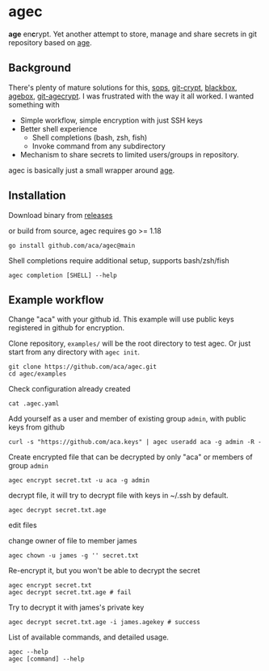 # agec

**age** en**c**rypt. Yet another attempt to store, manage and share secrets in git repository based on [age](https://github.com/FiloSottile/age).

## Background

There's plenty of mature solutions for this, [sops](https://github.com/mozilla/sops), [git-crypt](https://github.com/AGWA/git-crypt), [blackbox](https://github.com/StackExchange/blackbox), [agebox](https://github.com/slok/agebox), [git-agecrypt](https://github.com/vlaci/git-agecrypt).
I was frustrated with the way it all worked. I wanted something with

- Simple workflow, simple encryption with just SSH keys
- Better shell experience
  - Shell completions (bash, zsh, fish)
  - Invoke command from any subdirectory
- Mechanism to share secrets to limited users/groups in repository.

agec is basically just a small wrapper around [age](https://github.com/FiloSottile/age).

## Installation

Download binary from [releases](https://github.com/aca/agec/releases)

or build from source, agec requires go >= 1.18
```
go install github.com/aca/agec@main
```

Shell completions require additional setup, supports bash/zsh/fish
```
agec completion [SHELL] --help
```

## Example workflow
Change "aca" with your github id. This example will use public keys registered in github for encryption.

Clone repository, `examples/` will be the root directory to test agec.
Or just start from any directory with `agec init`.
```
git clone https://github.com/aca/agec.git
cd agec/examples
```

Check configuration already created
```
cat .agec.yaml
```

Add yourself as a user and member of existing group `admin`, with public keys from github
```
curl -s "https://github.com/aca.keys" | agec useradd aca -g admin -R -
```

Create encrypted file that can be decrypted by only "aca" or members of group `admin`
```
agec encrypt secret.txt -u aca -g admin
```

decrypt file, it will try to decrypt file with keys in ~/.ssh by default.
```
agec decrypt secret.txt.age
```

edit files

change owner of file to member james
```
agec chown -u james -g '' secret.txt
```

Re-encrypt it, but you won't be able to decrypt the secret
```
agec encrypt secret.txt
agec decrypt secret.txt.age # fail
```

Try to decrypt it with james's private key
```
agec decrypt secret.txt.age -i james.agekey # success
```

List of available commands, and detailed usage.
```
agec --help
agec [command] --help
```
